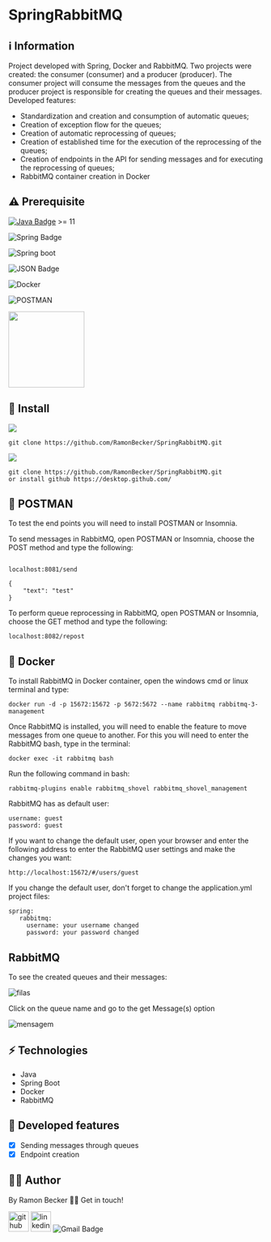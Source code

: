 # SpringRabbitMQ
 
## :information_source: Information 

Project developed with Spring, Docker and RabbitMQ. Two projects were created: the consumer (consumer) and a producer (producer). The consumer project will consume the messages from the queues and the producer project is responsible for creating the queues and their messages.
Developed features:

- Standardization and creation and consumption of automatic queues;
- Creation of exception flow for the queues;
- Creation of automatic reprocessing of queues;
- Creation of established time for the execution of the reprocessing of the queues;
- Creation of endpoints in the API for sending messages and for executing the reprocessing of queues;
- RabbitMQ container creation in Docker



## ⚠️ Prerequisite
[![Java Badge](https://img.shields.io/badge/Java-ED8B00?style=for-the-badge&logo=java&logoColor=white)](https://www.oracle.com/br/java/technologies/javase-downloads.html) >= 11 

![Spring Badge](https://img.shields.io/badge/Spring-6DB33F?style=for-the-badge&logo=spring&logoColor=white)

![Spring boot](https://img.shields.io/badge/Spring_Boot-F2F4F9?style=for-the-badge&logo=spring-boot)

![JSON Badge](https://img.shields.io/badge/json-5E5C5C?style=for-the-badge&logo=json&logoColor=white)

![Docker](https://img.shields.io/badge/Docker-2CA5E0?style=for-the-badge&logo=docker&logoColor=white)

![POSTMAN](https://img.shields.io/badge/Postman-FF6C37?style=for-the-badge&logo=Postman&logoColor=white )

<img src="https://www.rabbitmq.com/img/logo-rabbitmq.svg" heigth="150" width="150"/>


##  🔧 Install 


![](https://img.shields.io/badge/Linux-FCC624?style=for-the-badge&logo=linux&logoColor=black)


```
git clone https://github.com/RamonBecker/SpringRabbitMQ.git
```

![](https://img.shields.io/badge/Windows-0078D6?style=for-the-badge&logo=windows&logoColor=white)
```
git clone https://github.com/RamonBecker/SpringRabbitMQ.git
or install github https://desktop.github.com/ 
```



## 🔨 POSTMAN

To test the end points you will need to install POSTMAN or Insomnia.

To send messages in RabbitMQ, open POSTMAN or Insomnia, choose the POST method and type the following:

```

localhost:8081/send

{
    "text": "test"
}

```
To perform queue reprocessing in RabbitMQ, open POSTMAN or Insomnia, choose the GET method and type the following:

```
localhost:8082/repost
```

## 🔨 Docker

To install RabbitMQ in Docker container, open the windows cmd or linux terminal and type:
```
docker run -d -p 15672:15672 -p 5672:5672 --name rabbitmq rabbitmq-3-management
```

Once RabbitMQ is installed, you will need to enable the feature to move messages from one queue to another. For this you will need to enter the RabbitMQ bash, type in the terminal:
```
docker exec -it rabbitmq bash
```
Run the following command in bash:
```
rabbitmq-plugins enable rabbitmq_shovel rabbitmq_shovel_management
```


RabbitMQ has as default user:
```
username: guest
password: guest
```
If you want to change the default user, open your browser and enter the following address to enter the RabbitMQ user settings and make the changes you want:
```
http://localhost:15672/#/users/guest
```
If you change the default user, don't forget to change the application.yml project files:
```
spring:
   rabbitmq:
     username: your username changed
     password: your password changed
```

## RabbitMQ

To see the created queues and their messages:

![filas](https://user-images.githubusercontent.com/44611131/148652379-92467a6b-a5b2-4915-825b-0525e38e418e.PNG)

Click on the queue name and go to the get Message(s) option

![mensagem](https://user-images.githubusercontent.com/44611131/148652418-2cc632ea-da28-4b92-927a-da4f4471d28f.PNG)

## :zap: Technologies	

- Java
- Spring Boot
- Docker
- RabbitMQ

## :memo: Developed features

- [x] Sending messages through queues
- [x] Endpoint creation

## :technologist:	 Author

By Ramon Becker 👋🏽 Get in touch!

[<img src='https://cdn.jsdelivr.net/npm/simple-icons@3.0.1/icons/github.svg' alt='github' height='40'>](https://github.com/RamonBecker)  [<img src='https://cdn.jsdelivr.net/npm/simple-icons@3.0.1/icons/linkedin.svg' alt='linkedin' height='40'>](https://www.linkedin.com/in/https://www.linkedin.com/in/ramon-becker-da-silva-96b81b141//)
![Gmail Badge](https://img.shields.io/badge/-ramonbecker68@gmail.com-c14438?style=flat-square&logo=Gmail&logoColor=white&link=mailto:ramonbecker68@gmail.com)

